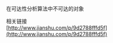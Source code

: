 在可达性分析算法中不可达的对象




































相关链接   
[http://www.jianshu.com/p/9d2788fffd5f](http://www.jianshu.com/p/9d2788fffd5f)   